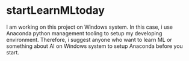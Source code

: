 # startLearnMLtoday
I am working on this project on Windows system. In this case, i use Anaconda python management tooling to setup my developing environment.
Therefore, i suggest anyone who want to learn ML or something about AI on Windows system to setup Anaconda before you start.
